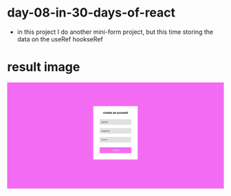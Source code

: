 # day-08-in-30-days-of-react 

- in this project I do another mini-form project, but this time storing the data on the useRef hookseRef

# result image  

![](site.png)
